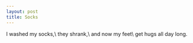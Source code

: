 ```yaml
---
layout: post
title: Socks
---
```

I washed my socks,\\
they shrank,\\
and now my feet\\
get hugs all day long.
